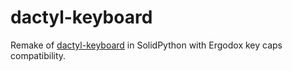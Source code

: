# dactyl-keyboard
Remake of [dactyl-keyboard](https://github.com/adereth/dactyl-keyboard) in SolidPython with Ergodox key caps compatibility.
